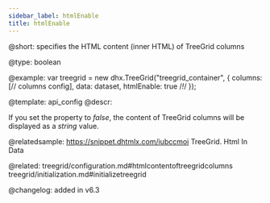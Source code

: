 ```yaml
---
sidebar_label: htmlEnable
title: htmlEnable
---          
```


@short: specifies the HTML content (inner HTML) of TreeGrid columns



@type: boolean

@example: 
var treegrid = new dhx.TreeGrid("treegrid_container", {
    columns: [// columns config],
    data: dataset,
    htmlEnable: true /*!*/
});

@template:	api_config
@descr: 

If you set the property to *false*, the content of TreeGrid columns will be displayed as a *string* value.

@relatedsample: https://snippet.dhtmlx.com/iubccmoi	TreeGrid. Html In Data

@related: treegrid/configuration.md#htmlcontentoftreegridcolumns
treegrid/initialization.md#initializetreegrid

@changelog: added in v6.3
